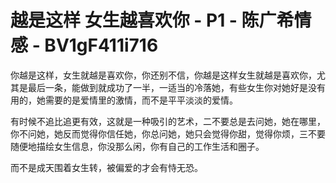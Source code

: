 # 越是这样 女生越喜欢你 - P1 - 陈广希情感 - BV1gF411i716

你越是这样，女生就越是喜欢你，你还别不信，你越是这样女生就越是喜欢你，尤其是最后一条，能做到就成功了一半，一适当的冷落她，有些女生你对她好是没有用的，她需要的是爱情里的激情，而不是平平淡淡的爱情。

有时候不追比追更有效，这就是一种吸引的艺术，二不要总是去问她，她在哪里，你不问她，她反而觉得你信任她，你总问她，她只会觉得你甜，觉得你烦，三不要随便地描绘女生信息，你没那么闲，你有自己的工作生活和圈子。

而不是成天围着女生转，被偏爱的才会有恃无恐。